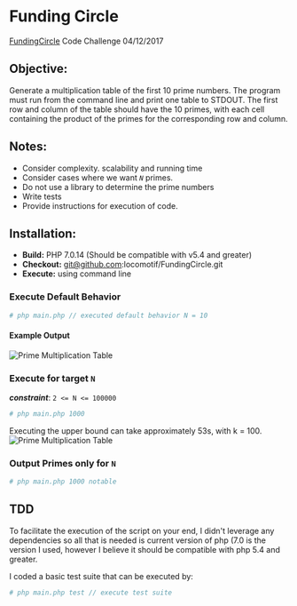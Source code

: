 # Funding Circle

[FundingCircle](https://www.fundingcircle.com) Code Challenge 04/12/2017

## Objective:
Generate a multiplication table of the first 10 prime numbers.  The program must run from the command line and print one table to STDOUT.  The first row and column of the table should have the 10 primes, with each cell containing the product of the primes for the corresponding row and column.


## Notes:
- Consider complexity. scalability and running time
- Consider cases where we want *`N`* primes.
- Do not use a library to determine the prime numbers
- Write tests
- Provide instructions for execution of code.

## Installation:
- **Build:** PHP 7.0.14 (Should be compatible with v5.4 and greater)
- **Checkout:** git@github.com:locomotif/FundingCircle.git
- **Execute:** using command line

### Execute Default Behavior
```php
# php main.php // executed default behavior N = 10
```
#### Example Output
![Prime Multiplication Table](/Users/bernardoleigh/Project/FundingCircle/images/PrimeMultiplicationTable.png)

### Execute for target `N`
***constraint***: `2 <= N <= 100000`

```php
# php main.php 1000
```
Executing the upper bound can take approximately 53s, with k = 100.
![Prime Multiplication Table](/Users/bernardoleigh/Project/FundingCircle/images/MillerRabin_Test_accuracy_factor.png)

### Output Primes only for `N`

```php
# php main.php 1000 notable
```

## TDD
To facilitate the execution of the script on your end, I didn't leverage any dependencies so all that is needed is current version of php (7.0 is the version I used, however I believe it should be compatible with php 5.4 and greater.

I coded a basic test suite that can be executed by:

```php
# php main.php test // execute test suite
```

